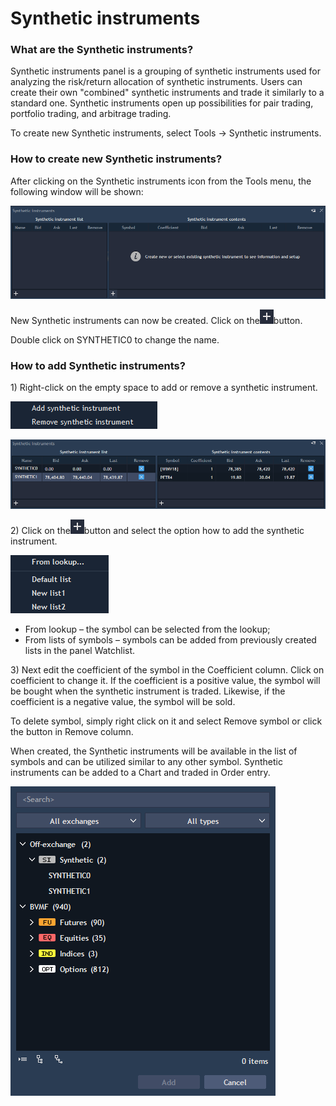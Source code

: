 # Synthetic instruments

### **What are the Synthetic instruments?**

Synthetic instruments panel is a grouping of synthetic instruments used for analyzing the risk/return allocation of synthetic instruments. Users can create their own "combined" synthetic instruments and trade it similarly to a standard one. Synthetic instruments open up possibilities for pair trading, portfolio trading, and arbitrage trading.

To create new Synthetic instruments, select Tools -&gt; Synthetic instruments.

### **How to create new Synthetic instruments?**

After clicking on the Synthetic instruments icon from the Tools menu, the following window will be shown:

![](../../../.gitbook/assets/1%20%2864%29.png)


New Synthetic instruments can now be created. Click on the![](../../../.gitbook/assets/2%20%288%29.png)button.


Double click on SYNTHETIC0 to change the name.

### How to add Synthetic instruments?

1\) Right-click on the empty space to add or remove a synthetic instrument.

![](../../../.gitbook/assets/3%20%2813%29.png)

![](../../../.gitbook/assets/4%20%2823%29.png)


2\) Click on the![](../../../.gitbook/assets/2%20%2837%29.png)button
 and select the option how to add the synthetic instrument.

![](../../../.gitbook/assets/5%20%2814%29.png)

* From lookup – the symbol can be selected from the lookup; 
* From lists of symbols – symbols can be added from previously created lists in the panel Watchlist.

3\) Next edit the coefficient of the symbol in the Coefficient column. Click on coefficient to change it. If the coefficient is a positive value, the symbol will be bought when the synthetic instrument is traded. Likewise, if the coefficient is a negative value, the symbol will be sold.

To delete symbol, simply right click on it and select Remove symbol or click the button in Remove column.

When created, the Synthetic instruments will be available in the list of symbols and can be utilized similar to any other symbol. Synthetic instruments can be added to a Chart and traded in Order entry.

![](../../../.gitbook/assets/6%20%2811%29.png)



